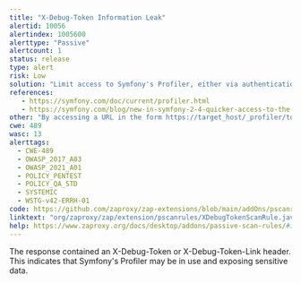 ```yaml
---
title: "X-Debug-Token Information Leak"
alertid: 10056
alertindex: 1005600
alerttype: "Passive"
alertcount: 1
status: release
type: alert
risk: Low
solution: "Limit access to Symfony's Profiler, either via authentication/authorization or limiting inclusion of the header to specific clients (by IP, etc.)."
references:
   - https://symfony.com/doc/current/profiler.html
   - https://symfony.com/blog/new-in-symfony-2-4-quicker-access-to-the-profiler-when-working-on-an-api
other: "By accessing a URL in the form https://target_host/_profiler/token_value (i.e.: https://example.com/_profiler_/123ab4), you may gain access to the profiler and further leaked information."
cwe: 489
wasc: 13
alerttags: 
  - CWE-489
  - OWASP_2017_A03
  - OWASP_2021_A01
  - POLICY_PENTEST
  - POLICY_QA_STD
  - SYSTEMIC
  - WSTG-v42-ERRH-01
code: https://github.com/zaproxy/zap-extensions/blob/main/addOns/pscanrules/src/main/java/org/zaproxy/zap/extension/pscanrules/XDebugTokenScanRule.java
linktext: "org/zaproxy/zap/extension/pscanrules/XDebugTokenScanRule.java"
help: https://www.zaproxy.org/docs/desktop/addons/passive-scan-rules/#id-10056
---
```

The response contained an X-Debug-Token or X-Debug-Token-Link header. This indicates that Symfony's Profiler may be in use and exposing sensitive data.

